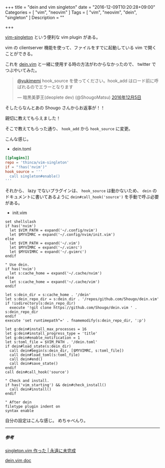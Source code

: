 +++
title = "dein and vim singleton"
date = "2016-12-09T10:20:28+09:00"
Categories = [
	"vim",
	"neovim"
]
Tags = [
	"vim",
	"neovim",
	"dein",
	"singleton"
]
Description = ""

+++

[vim-singleton](http://thinca.hatenablog.com/entry/20120201/1328099090) という便利な vim plugin がある。

vim の clientserver 機能を使って、ファイルをすでに起動している vim で開くことができる。

これを [dein.vim](https://github.com/Shougo/dein.vim) と一緒に使用する時の方法がわからなかったので、 twitter でつぶやいてみた。

<blockquote class="twitter-tweet" data-lang="ja"><p lang="ja" dir="ltr"><a href="https://twitter.com/yukimemi">@yukimemi</a> hook_source を使ってください。hook_add はロード前に呼ばれるのでエラーとなります</p>&mdash; 暗黒美夢王(deoplete dev) (@ShougoMatsu) <a href="https://twitter.com/ShougoMatsu/status/805623471589892096">2016年12月5日</a></blockquote>
<script async src="//platform.twitter.com/widgets.js" charset="utf-8"></script>

そしたらなんとあの Shougo さんからお返事が！！

親切に教えてもらえました！

そこで教えてもらった通り、 `hook_add` から `hook_source` に変更。

こんな感じ。

- dein.toml

```toml
[[plugins]]
repo = 'thinca/vim-singleton'
if = "!has('nvim')"
hook_source = '''
  call singleton#enable()
'''
```

それから、 lazy でないプラグインは、 `hook_source` は動かないため、 `dein` のドキュメントに書いてあるように `dein#call_hook('source')` を手動で呼ぶ必要がある。

- init.vim

```vim
set shellslash
if has('nvim')
  let $VIM_PATH = expand('~/.config/nvim')
  let $MYVIMRC = expand('~/.config/nvim/init.vim')
else
  let $VIM_PATH = expand('~/.vim')
  let $MYVIMRC = expand('~/.vimrc')
  let $MYGVIMRC = expand('~/.gvimrc')
endif

" Use dein.
if has('nvim')
  let s:cache_home = expand('~/.cache/nvim')
else
  let s:cache_home = expand('~/.cache/vim')
endif

let s:dein_dir = s:cache_home . '/dein'
let s:dein_repo_dir = s:dein_dir . '/repos/github.com/Shougo/dein.vim'
if !isdirectory(s:dein_repo_dir)
  execute '!git clone https://github.com/Shougo/dein.vim ' . s:dein_repo_dir
endif
execute 'set runtimepath^=' . fnamemodify(s:dein_repo_dir, ':p')

let g:dein#install_max_processes = 16
let g:dein#install_progress_type = 'title'
let g:dein#enable_notification = 1
let s:toml_file = $VIM_PATH . '/dein.toml'
if dein#load_state(s:dein_dir)
  call dein#begin(s:dein_dir, [$MYVIMRC, s:toml_file])
  call dein#load_toml(s:toml_file)
  call dein#end()
  call dein#save_state()
endif
call dein#call_hook('source')

" Check and install.
if has('vim_starting') && dein#check_install()
  call dein#install()
endif

" After dein
filetype plugin indent on
syntax enable
```

自分の設定はこんな感じ。
めちゃべんり。

- - -
##### 参考

[singleton.vim 作った | 永遠に未完成](http://thinca.hatenablog.com/entry/20120201/1328099090)

[dein.vim doc](https://github.com/Shougo/dein.vim/blob/master/doc/dein.txt)


